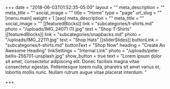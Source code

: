 +++
date = "2018-06-03T01:52:35-05:00"
layout = ""
meta_description = ""
meta_title = ""
social_image = ""
title = "Home"
type = "page"
url_slug = ""
[menu.main]
weight = 1
[seo]
meta_description = ""
meta_title = ""
social_image = ""
[[featuredBlocks]]
link = "subcategories/t-shirts.md"
photo = "/uploads/IMG_24071 (1).jpg"
text = "Shop T-Shirts"
[[featuredBlocks]]
link = "subcategories/snapbacks.md"
photo = "/uploads/IMG_22111.jpg"
text = "Shop Hats"
[[sliderSlides]]
buttonLink = "subcategories/t-shirts.md"
buttonText = "Shop Now"
heading = "Create An Awesome Heading"
linkSettings = "Internal Link"
photo = "/uploads/pete-bellis-256701-unsplash.jpg"
show_button = true
text = "Lorem ipsum dolor sit amet, consectetur adipiscing elit. Donec facilisis magna vitae consectetur egestas. Pellentesque lorem nulla, pharetra sit amet varius et, lobortis mollis nunc. Nullam rutrum augue vitae placerat interdum. "

+++
